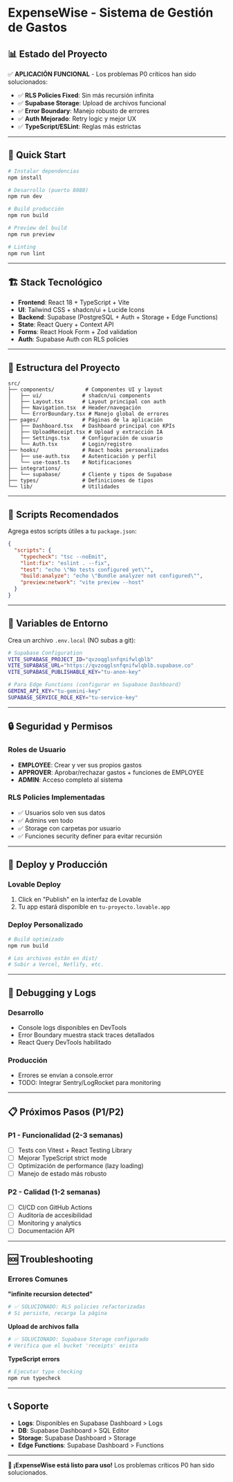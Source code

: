 # ExpenseWise - Sistema de Gestión de Gastos

## 📊 **Estado del Proyecto**

✅ **APLICACIÓN FUNCIONAL** - Los problemas P0 críticos han sido solucionados:

- ✅ **RLS Policies Fixed**: Sin más recursión infinita
- ✅ **Supabase Storage**: Upload de archivos funcional  
- ✅ **Error Boundary**: Manejo robusto de errores
- ✅ **Auth Mejorado**: Retry logic y mejor UX
- ✅ **TypeScript/ESLint**: Reglas más estrictas

---

## 🚀 **Quick Start**

```bash
# Instalar dependencias
npm install

# Desarrollo (puerto 8080)
npm run dev

# Build producción
npm run build

# Preview del build
npm run preview

# Linting
npm run lint
```

---

## 🏗️ **Stack Tecnológico**

- **Frontend**: React 18 + TypeScript + Vite
- **UI**: Tailwind CSS + shadcn/ui + Lucide Icons
- **Backend**: Supabase (PostgreSQL + Auth + Storage + Edge Functions)
- **State**: React Query + Context API
- **Forms**: React Hook Form + Zod validation
- **Auth**: Supabase Auth con RLS policies

---

## 📁 **Estructura del Proyecto**

```
src/
├── components/          # Componentes UI y layout
│   ├── ui/             # shadcn/ui components
│   ├── Layout.tsx      # Layout principal con auth
│   ├── Navigation.tsx  # Header/navegación
│   └── ErrorBoundary.tsx # Manejo global de errores
├── pages/              # Páginas de la aplicación
│   ├── Dashboard.tsx   # Dashboard principal con KPIs
│   ├── UploadReceipt.tsx # Upload y extracción IA
│   ├── Settings.tsx    # Configuración de usuario
│   └── Auth.tsx        # Login/registro
├── hooks/              # React hooks personalizados
│   ├── use-auth.tsx    # Autenticación y perfil
│   └── use-toast.ts    # Notificaciones
├── integrations/
│   └── supabase/       # Cliente y tipos de Supabase
├── types/              # Definiciones de tipos
└── lib/                # Utilidades
```

---

## 🔧 **Scripts Recomendados**

Agrega estos scripts útiles a tu `package.json`:

```json
{
  "scripts": {
    "typecheck": "tsc --noEmit",
    "lint:fix": "eslint . --fix",
    "test": "echo \"No tests configured yet\"",
    "build:analyze": "echo \"Bundle analyzer not configured\"",
    "preview:network": "vite preview --host"
  }
}
```

---

## 🔑 **Variables de Entorno**

Crea un archivo `.env.local` (NO subas a git):

```bash
# Supabase Configuration
VITE_SUPABASE_PROJECT_ID="qvzoqglsnfqnifwlqblb"
VITE_SUPABASE_URL="https://qvzoqglsnfqnifwlqblb.supabase.co"
VITE_SUPABASE_PUBLISHABLE_KEY="tu-anon-key"

# Para Edge Functions (configurar en Supabase Dashboard)
GEMINI_API_KEY="tu-gemini-key"
SUPABASE_SERVICE_ROLE_KEY="tu-service-key"
```

---

## 🔒 **Seguridad y Permisos**

### **Roles de Usuario**
- **EMPLOYEE**: Crear y ver sus propios gastos
- **APPROVER**: Aprobar/rechazar gastos + funciones de EMPLOYEE  
- **ADMIN**: Acceso completo al sistema

### **RLS Policies Implementadas**
- ✅ Usuarios solo ven sus datos
- ✅ Admins ven todo
- ✅ Storage con carpetas por usuario
- ✅ Funciones security definer para evitar recursión

---

## 🚀 **Deploy y Producción**

### **Lovable Deploy**
1. Click en "Publish" en la interfaz de Lovable
2. Tu app estará disponible en `tu-proyecto.lovable.app`

### **Deploy Personalizado**
```bash
# Build optimizado
npm run build

# Los archivos están en dist/
# Subir a Vercel, Netlify, etc.
```

---

## 🐛 **Debugging y Logs**

### **Desarrollo**
- Console logs disponibles en DevTools
- Error Boundary muestra stack traces detallados
- React Query DevTools habilitado

### **Producción**
- Errores se envían a console.error
- TODO: Integrar Sentry/LogRocket para monitoring

---

## 📋 **Próximos Pasos (P1/P2)**

### **P1 - Funcionalidad (2-3 semanas)**
- [ ] Tests con Vitest + React Testing Library
- [ ] Mejorar TypeScript strict mode
- [ ] Optimización de performance (lazy loading)
- [ ] Manejo de estado más robusto

### **P2 - Calidad (1-2 semanas)**  
- [ ] CI/CD con GitHub Actions
- [ ] Auditoría de accesibilidad
- [ ] Monitoring y analytics
- [ ] Documentación API

---

## 🆘 **Troubleshooting**

### **Errores Comunes**

**"infinite recursion detected"**
```bash
# ✅ SOLUCIONADO: RLS policies refactorizadas
# Si persiste, recarga la página
```

**Upload de archivos falla**
```bash
# ✅ SOLUCIONADO: Supabase Storage configurado
# Verifica que el bucket 'receipts' exista
```

**TypeScript errors**
```bash
# Ejecutar type checking
npm run typecheck
```

---

## 📞 **Soporte**

- **Logs**: Disponibles en Supabase Dashboard > Logs
- **DB**: Supabase Dashboard > SQL Editor  
- **Storage**: Supabase Dashboard > Storage
- **Edge Functions**: Supabase Dashboard > Functions

---

**🎉 ¡ExpenseWise está listo para uso!** Los problemas críticos P0 han sido solucionados.

